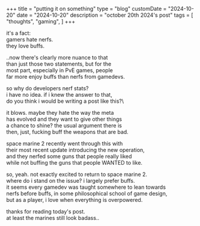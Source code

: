 +++
title = "putting it on something"
type = "blog"
customDate = "2024-10-20"
date = "2024-10-20"
description = "october 20th 2024's post"
tags = [
    "thoughts",
    "gaming",
]
+++

it's a fact:\
gamers hate nerfs.\
they love buffs.

..now there's clearly more nuance to that\
than just those two statements, but for the\
most part, especially in PvE games, people\
far more enjoy buffs than nerfs from gamedevs.

so why do developers nerf stats?\
i have no idea. if i knew the answer to that,\
do you think i would be writing a post like this?\

it blows. maybe they hate the way the meta\
has evolved and they want to give other things\
a chance to shine? the usual argument there is\
then, just, fucking buff the weapons that are bad.

space marine 2 recently went through this with\
their most recent update introducing the new operation,\
and they nerfed some guns that people really liked\
while not buffing the guns that people WANTED to like.

so, yeah. not exactly excited to return to space marine 2.\
where do i stand on the issue? i largely prefer buffs.\
it seems every gamedev was taught somewhere to lean towards\
nerfs before buffs, in some philosophical school of game design,\
but as a player, i love when everything is overpowered.

thanks for reading today's post.\
at least the marines still look badass..
